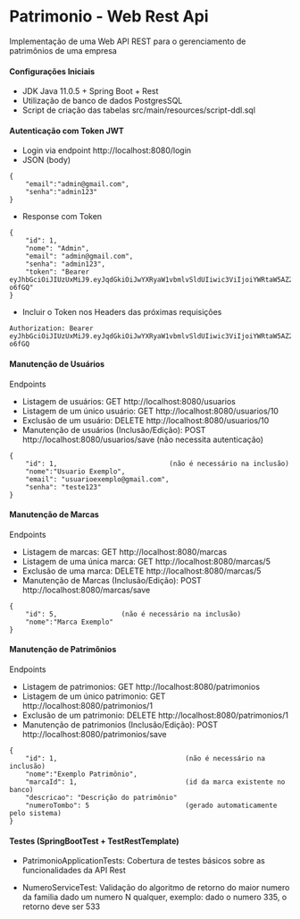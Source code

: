 # Patrimonio - Web Rest Api

Implementação de uma Web API REST para o gerenciamento de patrimônios de uma empresa


#### Configurações Iniciais
- JDK Java 11.0.5 + Spring Boot + Rest
- Utilização de banco de dados PostgresSQL
- Script de criação das tabelas src/main/resources/script-ddl.sql

#### Autenticação com Token JWT
- Login via endpoint http://localhost:8080/login 
- JSON (body)
```
{
    "email":"admin@gmail.com",
    "senha":"admin123"
}
```

- Response com Token
```
{
    "id": 1,
    "nome": "Admin",
    "email": "admin@gmail.com",
    "senha": "admin123",
    "token": "Bearer eyJhbGciOiJIUzUxMiJ9.eyJqdGkiOiJwYXRyaW1vbmlvSldUIiwic3ViIjoiYWRtaW5AZ21haWwuY29tIiwiYXV0aG9yaXRpZXMiOlsiUk9MRV9VU0VSIl0sImlhdCI6MTU5ODIyNTYxMywiZXhwIjoxNTk4MjI2MjEzfQ.0Gow4UpVvNjwFCfa4e7wuGrzKLQFOk8ETQMSiqvolU5QZb929hI4q06MXhBMhjarf4VpXb7HntJHGLjC-o6fGQ"
}
```

- Incluir o Token nos Headers das próximas requisições
```
Authorization: Bearer eyJhbGciOiJIUzUxMiJ9.eyJqdGkiOiJwYXRyaW1vbmlvSldUIiwic3ViIjoiYWRtaW5AZ21haWwuY29tIiwiYXV0aG9yaXRpZXMiOlsiUk9MRV9VU0VSIl0sImlhdCI6MTU5ODIyNTYxMywiZXhwIjoxNTk4MjI2MjEzfQ.0Gow4UpVvNjwFCfa4e7wuGrzKLQFOk8ETQMSiqvolU5QZb929hI4q06MXhBMhjarf4VpXb7HntJHGLjC-o6fGQ 
```
#### Manutenção de Usuários

Endpoints
- Listagem de usuários: GET http://localhost:8080/usuarios
- Listagem de um único usuário: GET http://localhost:8080/usuarios/10
- Exclusão de um usuário: DELETE http://localhost:8080/usuarios/10
- Manutenção de usuários (Inclusão/Edição): POST http://localhost:8080/usuarios/save  (não necessita autenticação)
```
{
    "id": 1,                            (não é necessário na inclusão)    
    "nome":"Usuario Exemplo",
    "email": "usuarioexemplo@gmail.com",
    "senha": "teste123"      
}
```

#### Manutenção de Marcas

Endpoints
- Listagem de marcas: GET http://localhost:8080/marcas
- Listagem de uma única marca: GET http://localhost:8080/marcas/5
- Exclusão de uma marca: DELETE http://localhost:8080/marcas/5
- Manutenção de Marcas (Inclusão/Edição): POST http://localhost:8080/marcas/save
```
{
    "id": 5,                (não é necessário na inclusão)    
    "nome":"Marca Exemplo"      
}
```

#### Manutenção de Patrimônios

Endpoints
- Listagem de patrimonios: GET http://localhost:8080/patrimonios
- Listagem de um único patrimonio: GET http://localhost:8080/patrimonios/1
- Exclusão de um patrimonio: DELETE http://localhost:8080/patrimonios/1
- Manutenção de patrimonios (Inclusão/Edição): POST http://localhost:8080/patrimonios/save 
```
{
    "id": 1,                                (não é necessário na inclusão)    
    "nome":"Exemplo Patrimônio",
    "marcaId": 1,                           (id da marca existente no banco)
    "descricao": "Descrição do patrimônio"
    "numeroTombo": 5                        (gerado automaticamente pelo sistema)      
}
```

#### Testes (SpringBootTest + TestRestTemplate)

- PatrimonioApplicationTests: Cobertura de testes básicos sobre as funcionalidades da API Rest

- NumeroServiceTest: Validação do algoritmo de retorno do maior numero da familia dado um numero N qualquer, exemplo: dado o numero 335, o retorno deve ser 533   
